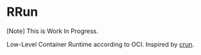 # RRun

[Note] This is Work In Progress.

Low-Level Container Runtime according to OCI.
Inspired by [crun](https://github.com/containers/crun).
